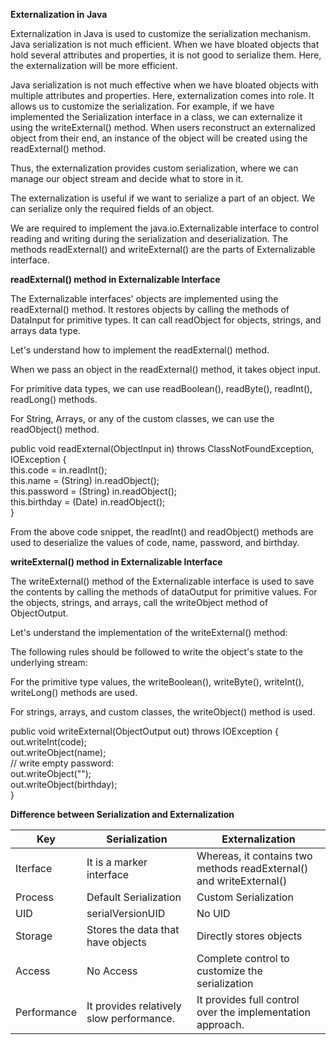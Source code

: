 <b>Externalization in Java</b>

Externalization in Java is used to customize the serialization mechanism. Java serialization is not much efficient. When we have bloated objects that hold several attributes and properties, it is not good to serialize them. Here, the externalization will be more efficient.

Java serialization is not much effective when we have bloated objects with multiple attributes and properties. Here, externalization comes into role. It allows us to customize the serialization. For example, if we have implemented the Serialization interface in a class, we can externalize it using the writeExternal() method. When users reconstruct an externalized object from their end, an instance of the object will be created using the readExternal() method.

Thus, the externalization provides custom serialization, where we can manage our object stream and decide what to store in it.

The externalization is useful if we want to serialize a part of an object. We can serialize only the required fields of an object.

We are required to implement the java.io.Externalizable interface to control reading and writing during the serialization and deserialization. The methods readExternal() and writeExternal() are the parts of Externalizable interface.



<b>readExternal() method in Externalizable Interface</b>



The Externalizable interfaces' objects are implemented using the readExternal() method. It restores objects by calling the methods of DataInput for primitive types. It can call readObject for objects, strings, and arrays data type.

Let's understand how to implement the readExternal() method.

When we pass an object in the readExternal() method, it takes object input.

For primitive data types, we can use readBoolean(), readByte(), readInt(), readLong() methods.

For String, Arrays, or any of the custom classes, we can use the readObject() method.

public void readExternal(ObjectInput in) throws ClassNotFoundException, IOException {  
    this.code = in.readInt();  
    this.name = (String) in.readObject();  
    this.password = (String) in.readObject();  
    this.birthday = (Date) in.readObject();  
}  

From the above code snippet, the readInt() and readObject() methods are used to deserialize the values of code, name, password, and birthday.



<b>writeExternal() method in Externalizable Interface</b>


The writeExternal() method of the Externalizable interface is used to save the contents by calling the methods of dataOutput for primitive values. For the objects, strings, and arrays, call the writeObject method of ObjectOutput.

Let's understand the implementation of the writeExternal() method:

The following rules should be followed to write the object's state to the underlying stream:

For the primitive type values, the writeBoolean(), writeByte(), writeInt(), writeLong() methods are used.

For strings, arrays, and custom classes, the writeObject() method is used.

public void writeExternal(ObjectOutput out) throws IOException {  
    out.writeInt(code);  
    out.writeObject(name);  
    // write empty password:  
    out.writeObject("");  
    out.writeObject(birthday);  
}

<b>Difference between Serialization and Externalization</b>

<table>
<thead>
<tr>
<th>Key</th>
<th>Serialization</th>
<th>Externalization</th>
</tr>
</thead>

<tbody>
<tr>
<td>Iterface</td>
<td>It is a marker interface</td>
<td>Whereas, it contains two methods readExternal() and writeExternal()</td>
</tr>

<tr>
<td>Process</td>
<td>Default Serialization</td>
<td>Custom Serialization</td>
</tr>

<tr>
<td>UID</td>
<td>serialVersionUID</td>
<td>No UID</td>
</tr>

<tr>
<td>Storage</td>
<td>Stores the data that have objects</td>
<td>Directly stores objects</td>
</tr>

<tr>
<td>Access</td>
<td>No Access</td>
<td>Complete control to customize the serialization</td>
</tr>

<tr>
<td>Performance</td>
<td>It provides relatively slow performance.</td>
<td>It provides full control over the implementation approach.</td>
</tr>
</tbody>
</table>